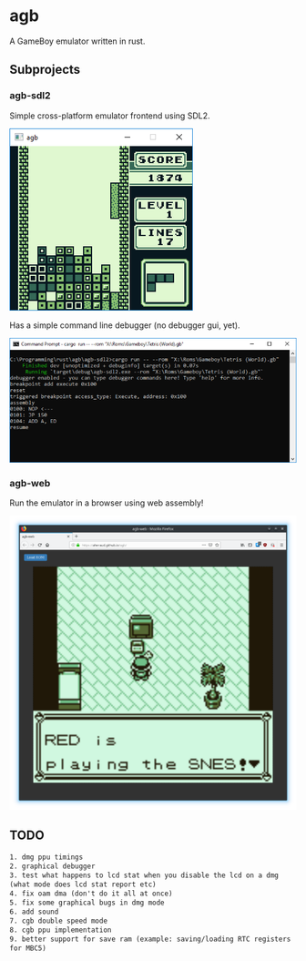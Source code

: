 # agb

A GameBoy emulator written in rust.

## Subprojects

### agb-sdl2

Simple cross-platform emulator frontend using SDL2.

![alt text](images/agb-sdl2-tetris.png "screenshot of Tetris running in agb-sdl2")

Has a simple command line debugger (no debugger gui, yet).

![alt text](images/agb-sdl2-debugger.png "screenshot of agb-sdl2's textual debugger")

### agb-web

Run the emulator in a browser using web assembly!

![alt text](images/agb-web-pokemon.png "screenshot of Pokemon Red running in a browser using agb-web")

## TODO

    1. dmg ppu timings
    2. graphical debugger
    3. test what happens to lcd stat when you disable the lcd on a dmg (what mode does lcd stat report etc)
    4. fix oam dma (don't do it all at once)
    5. fix some graphical bugs in dmg mode
    6. add sound
    7. cgb double speed mode
    8. cgb ppu implementation
	9. better support for save ram (example: saving/loading RTC registers for MBC5)
